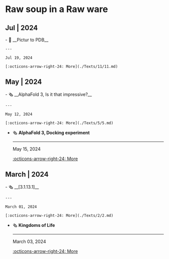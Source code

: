 # Raw soup in a Raw ware

## Jul | 2024

<div class="grid cards" markdown>
-   🔧 __Pictur to PDB__

    ---

    Jul 19, 2024

    [:octicons-arrow-right-24: More](./Texts/11/11.md)
</div>

## May | 2024

<div class="grid cards" markdown>
-   🗞️ __AlphaFold 3, Is it that impressive?__

    ---

    May 12, 2024

    [:octicons-arrow-right-24: More](./Texts/5/5.md)

-   🗞️ __AlphaFold 3, Docking experiment__

    ---

    May 15, 2024
    
    [:octicons-arrow-right-24: More](./Texts/7/7.md)
</div>

## March | 2024

<div class="grid cards" markdown>
-   🗞️ __[3.1.13.1]__

    ---

    March 01, 2024

    [:octicons-arrow-right-24: More](./Texts/2/2.md)

-   🗞️ __Kingdoms of Life__

    ---

    March 03, 2024
    
    [:octicons-arrow-right-24: More](./Texts/3/3.md)
</div>